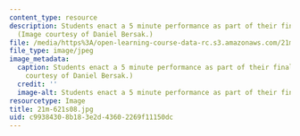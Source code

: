 ```yaml
---
content_type: resource
description: Students enact a 5 minute performance as part of their final project.
  (Image courtesy of Daniel Bersak.)
file: /media/https%3A/open-learning-course-data-rc.s3.amazonaws.com/21m-621-theater-and-cultural-diversity-in-the-u-s-spring-2008/c99384308b183e2d43602269f11150dc_21m-621s08.jpg
file_type: image/jpeg
image_metadata:
  caption: Students enact a 5 minute performance as part of their final project. (Image
    courtesy of Daniel Bersak.)
  credit: ''
  image-alt: Students enact a 5 minute performance as part of their final project.
resourcetype: Image
title: 21m-621s08.jpg
uid: c9938430-8b18-3e2d-4360-2269f11150dc
---
```

